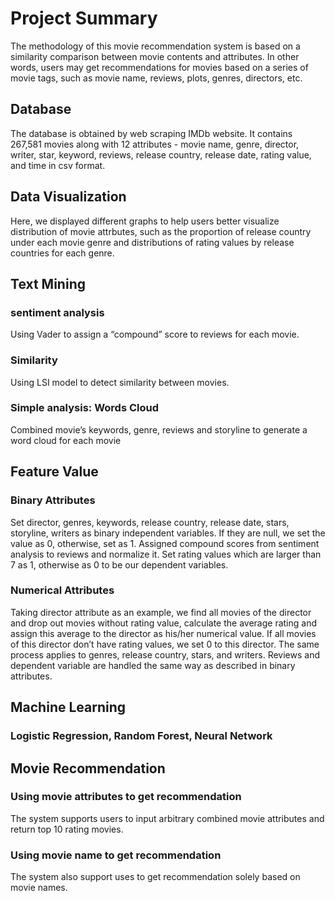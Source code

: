 # Project Summary
The methodology of this movie recommendation system is based on a similarity comparison between movie contents and attributes. In other words, users may get recommendations for movies based on a series of movie tags, such as movie name, reviews, plots, genres, directors, etc.

## Database
The database is obtained by web scraping IMDb website. It contains 267,581 movies along with 12 attributes - movie name, genre, director, writer, star, keyword, reviews, release country, release date, rating value, and time in csv format.

## Data Visualization
Here, we displayed different graphs to help users better visualize distribution of movie attrbutes, such as the proportion of release country under each movie genre and distributions of rating values by release countries for each genre.

## Text Mining 
### sentiment analysis
Using Vader to assign a “compound” score to reviews for each movie.
### Similarity
Using LSI model to detect similarity between movies.
### Simple analysis: Words Cloud
Combined movie’s keywords, genre, reviews and storyline to generate a word cloud for each movie

## Feature Value
### Binary Attributes
Set director, genres, keywords, release country, release date, stars, storyline, writers as binary independent variables. If they are null, we set the value as 0, otherwise, set as 1.
Assigned compound scores from sentiment analysis to reviews and normalize it.
Set rating values which are larger than 7 as 1, otherwise as 0 to be our dependent variables.
### Numerical Attributes
Taking director attribute as an example, we find all movies of the director and drop out movies without rating value, calculate the average rating and assign this average to the director as his/her numerical value. If all movies of this director don’t have rating values, we set 0 to this director. The same process applies to genres, release country, stars, and writers. Reviews and dependent variable are handled the same way as described in binary attributes.

## Machine Learning
### Logistic Regression, Random Forest, Neural Network

## Movie Recommendation
### Using movie attributes to get recommendation
The system supports users to input arbitrary combined movie attributes and return top 10 rating movies.
### Using movie name to get recommendation
The system also support uses to get recommendation solely based on movie names.
